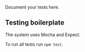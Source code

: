 
Document your tests here.

## Testing boilerplate

The system uses Mocha and Expect.

To run all tests run `npm test`.

